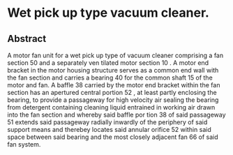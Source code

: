 # Wet pick up type vacuum cleaner.

## Abstract
A motor fan unit for a wet pick up type of vacuum cleaner comprising a fan section 50 and a separately ven tilated motor section 10 . A motor end bracket in the motor housing structure serves as a common end wall with the fan section and carries a bearing 40 for the common shaft 15 of the motor and fan. A baffle 38 carried by the motor end bracket within the fan section has an apertured central portion 52 , at least partly enclosing the bearing, to provide a passageway for high velocity air sealing the bearing from detergent containing cleaning liquid entrained in working air drawn into the fan section and whereby said baffle por tion 38 of said passageway 51 extends said passageway radially inwardly of the periphery of said support means and therebey locates said annular orifice 52 within said space between said bearing and the most closely adjacent fan 66 of said fan system.